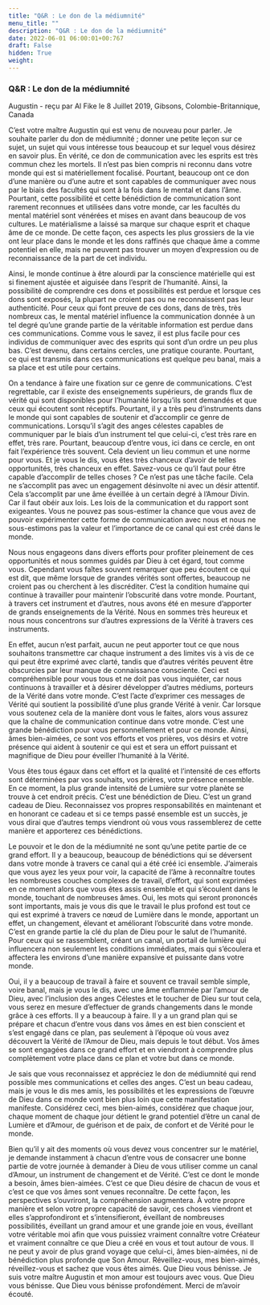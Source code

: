 ```yaml
---
title: "Q&R : Le don de la médiumnité"
menu_title: ""
description: "Q&R : Le don de la médiumnité"
date: 2022-06-01 06:00:01+00:767
draft: False
hidden: True
weight:
---
```

### Q&R : Le don de la médiumnité

Augustin - reçu par Al Fike le 8 Juillet 2019, Gibsons, Colombie-Britannique, Canada

C’est votre maître Augustin qui est venu de nouveau pour parler. Je souhaite parler du don de médiumnité ; donner une petite leçon sur ce sujet, un sujet qui vous intéresse tous beaucoup et sur lequel vous désirez en savoir plus. En vérité, ce don de communication avec les esprits est très commun chez les mortels. Il n’est pas bien compris ni reconnu dans votre monde qui est si matériellement focalisé. Pourtant, beaucoup ont ce don d’une manière ou d’une autre et sont capables de communiquer avec nous par le biais des facultés qui sont à la fois dans le mental et dans l’âme. Pourtant, cette possibilité et cette bénédiction de communication sont rarement reconnues et utilisées dans votre monde, car les facultés du mental matériel sont vénérées et mises en avant dans beaucoup de vos cultures. Le matérialisme a laissé sa marque sur chaque esprit et chaque âme de ce monde. De cette façon, ces aspects les plus grossiers de la vie ont leur place dans le monde et les dons raffinés que chaque âme a comme potentiel en elle, mais ne peuvent pas trouver un moyen d’expression ou de reconnaissance de la part de cet individu.

Ainsi, le monde continue à être alourdi par la conscience matérielle qui est si finement ajustée et aiguisée dans l’esprit de l’humanité. Ainsi, la possibilité de comprendre ces dons et possibilités est perdue et lorsque ces dons sont exposés, la plupart ne croient pas ou ne reconnaissent pas leur authenticité. Pour ceux qui font preuve de ces dons, dans de très, très nombreux cas, le mental matériel influence la communication donnée à un tel degré qu’une grande partie de la véritable information est perdue dans ces communications. Comme vous le savez, il est plus facile pour ces individus de communiquer avec des esprits qui sont d’un ordre un peu plus bas. C’est devenu, dans certains cercles, une pratique courante. Pourtant, ce qui est transmis dans ces communications est quelque peu banal, mais a sa place et est utile pour certains.

On a tendance à faire une fixation sur ce genre de communications. C’est regrettable, car il existe des enseignements supérieurs, de grands flux de vérité qui sont disponibles pour l’humanité lorsqu’ils sont demandés et que ceux qui écoutent sont réceptifs. Pourtant, il y a très peu d’instruments dans le monde qui sont capables de soutenir et d’accomplir ce genre de communications. Lorsqu’il s’agit des anges célestes capables de communiquer par le biais d’un instrument tel que celui-ci, c’est très rare en effet, très rare. Pourtant, beaucoup d’entre vous, ici dans ce cercle, en ont fait l’expérience très souvent. Cela devient un lieu commun et une norme pour vous. Et je vous le dis, vous êtes très chanceux d’avoir de telles opportunités, très chanceux en effet. Savez-vous ce qu’il faut pour être capable d’accomplir de telles choses ? Ce n’est pas une tâche facile. Cela ne s’accomplit pas avec un engagement désinvolte ni avec un désir attentif. Cela s’accomplit par une âme éveillée à un certain degré à l’Amour Divin. Car il faut obéir aux lois. Les lois de la communication et du rapport sont exigeantes. Vous ne pouvez pas sous-estimer la chance que vous avez de pouvoir expérimenter cette forme de communication avec nous et nous ne sous-estimons pas la valeur et l’importance de ce canal qui est créé dans le monde.

Nous nous engageons dans divers efforts pour profiter pleinement de ces opportunités et nous sommes guidés par Dieu à cet égard, tout comme vous. Cependant vous faîtes souvent remarquer que peu écoutent ce qui est dit, que même lorsque de grandes vérités sont offertes, beaucoup ne croient pas ou cherchent à les discréditer. C’est la condition humaine qui continue à travailler pour maintenir l’obscurité dans votre monde. Pourtant, à travers cet instrument et d’autres, nous avons été en mesure d’apporter de grands enseignements de la Vérité. Nous en sommes très heureux et nous nous concentrons sur d’autres expressions de la Vérité à travers ces instruments.

En effet, aucun n’est parfait, aucun ne peut apporter tout ce que nous souhaitons transmettre car chaque instrument a des limites vis à vis de ce qui peut être exprimé avec clarté, tandis que d’autres vérités peuvent être obscurcies par leur manque de connaissance consciente. Ceci est compréhensible pour vous tous et ne doit pas vous inquiéter, car nous continuons à travailler et à désirer développer d’autres médiums, porteurs de la Vérité dans votre monde. C’est l’acte d’exprimer ces messages de Vérité qui soutient la possibilité d’une plus grande Vérité à venir. Car lorsque vous soutenez cela de la manière dont vous le faites, alors vous assurez que la chaîne de communication continue dans votre monde. C’est une grande bénédiction pour vous personnellement et pour ce monde. Ainsi, âmes bien-aimées, ce sont vos efforts et vos prières, vos désirs et votre présence qui aident à soutenir ce qui est et sera un effort puissant et magnifique de Dieu pour éveiller l’humanité à la Vérité.

Vous êtes tous égaux dans cet effort et la qualité et l’intensité de ces efforts sont déterminées par vos souhaits, vos prières, votre présence ensemble. En ce moment, la plus grande intensité de Lumière sur votre planète se trouve à cet endroit précis. C’est une bénédiction de Dieu. C’est un grand cadeau de Dieu. Reconnaissez vos propres responsabilités en maintenant et en honorant ce cadeau et si ce temps passé ensemble est un succès, je vous dirai que d’autres temps viendront où vous vous rassemblerez de cette manière et apporterez ces bénédictions.

Le pouvoir et le don de la médiumnité ne sont qu’une petite partie de ce grand effort. Il y a beaucoup, beaucoup de bénédictions qui se déversent dans votre monde à travers ce canal qui a été créé ici ensemble. J’aimerais que vous ayez les yeux pour voir, la capacité de l’âme à reconnaître toutes les nombreuses couches complexes de travail, d’effort, qui sont exprimées en ce moment alors que vous êtes assis ensemble et qui s’écoulent dans le monde, touchant de nombreuses âmes. Oui, les mots qui seront prononcés sont importants, mais je vous dis que le travail le plus profond est tout ce qui est exprimé à travers ce nœud de Lumière dans le monde, apportant un effet, un changement, élevant et améliorant l’obscurité dans votre monde. C’est en grande partie la clé du plan de Dieu pour le salut de l’humanité. Pour ceux qui se rassemblent, créant un canal, un portail de lumière qui influencera non seulement les conditions immédiates, mais qui s’écoulera et affectera les environs d’une manière expansive et puissante dans votre monde.

Oui, il y a beaucoup de travail à faire et souvent ce travail semble simple, voire banal, mais je vous le dis, avec une âme enflammée par l’amour de Dieu, avec l’inclusion des anges Célestes et le toucher de Dieu sur tout cela, vous serez en mesure d’effectuer de grands changements dans le monde grâce à ces efforts. Il y a beaucoup à faire. Il y a un grand plan qui se prépare et chacun d’entre vous dans vos âmes en est bien conscient et s’est engagé dans ce plan, pas seulement à l’époque où vous avez découvert la Vérité de l’Amour de Dieu, mais depuis le tout début. Vos âmes se sont engagées dans ce grand effort et en viendront à comprendre plus complètement votre place dans ce plan et votre but dans ce monde.

Je sais que vous reconnaissez et appréciez le don de médiumnité qui rend possible mes communications et celles des anges. C’est un beau cadeau, mais je vous le dis mes amis, les possibilités et les expressions de l’œuvre de Dieu dans ce monde vont bien plus loin que cette manifestation manifeste. Considérez ceci, mes bien-aimés, considérez que chaque jour, chaque moment de chaque jour détient le grand potentiel d’être un canal de Lumière et d’Amour, de guérison et de paix, de confort et de Vérité pour le monde.

Bien qu’il y ait des moments où vous devez vous concentrer sur le matériel, je demande instamment à chacun d’entre vous de consacrer une bonne partie de votre journée à demander à Dieu de vous utiliser comme un canal d’Amour, un instrument de changement et de Vérité. C’est ce dont le monde a besoin, âmes bien-aimées. C’est ce que Dieu désire de chacun de vous et c’est ce que vos âmes sont venues reconnaître. De cette façon, les perspectives s’ouvriront, la compréhension augmentera. À votre propre manière et selon votre propre capacité de savoir, ces choses viendront et elles s’approfondiront et s’intensifieront, éveillant de nombreuses possibilités, éveillant un grand amour et une grande joie en vous, éveillant votre véritable moi afin que vous puissiez vraiment connaître votre Créateur et vraiment connaître ce que Dieu a créé en vous et tout autour de vous. Il ne peut y avoir de plus grand voyage que celui-ci, âmes bien-aimées, ni de bénédiction plus profonde que Son Amour. Réveillez-vous, mes bien-aimés, réveillez-vous et sachez que vous êtes aimés. Que Dieu vous bénisse. Je suis votre maître Augustin et mon amour est toujours avec vous. Que Dieu vous bénisse. Que Dieu vous bénisse profondément. Merci de m’avoir écouté.



